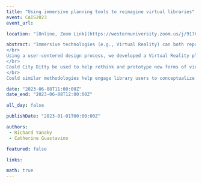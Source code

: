 ```yaml
---
title: "Using immersive planning tools to reimagine virtual libraries"
event: CAIS2023
event_url: 

location: "[Online, Zoom Link](https://westernuniversity.zoom.us/j/91763770204)"

abstract: "Immersive technologies (e.g., Virtual Reality) can both reproduce existing spaces or help bring imagination to life. When considered in relation to the needs of the users, these technologies can facilitate rewarding experiences that encourage repeated usage. However, poorly motivated experiences may result in expensive mistakes. One rewarding experience has been through the creation of immersive sound planning tools to help Professionals of the Built Environment (e.g. urban planners and designers) consider sound in their work (Yanaky et al., 2023).
</br>
Using a user-centered design process, we developed a Virtual Reality planning tool, City Ditty. A first evaluation indicated that users, regardless of their experience, could complete both a sound-awareness learning phase and implement their own soundscape designs in under an hour. Feedback was positive, suggesting value for its use in public consultations and participatory approaches towards creating healthier, inclusive, and sustainable communities.
</br>
Could City Ditty be used to help rethink and prototype new forms of virtual libraries? Libraries host a wealth of information and contribute community space. They also act as community hubs for classes, games, storytelling, community events, etc. Yet, digitally reproducing a navigable 3D library space without consideration for the medium will reproduce the inconveniences of existing spaces, while failing to take advantage of the new medium.
</br>
Could similar methodologies help engage library users to conceptualize together the future of virtual libraries? How might different users want to utilize immersive virtual libraries? We place this discussion in the context of a hype cycle for emerging technologies to understand potential timelines for change."

date: "2023-06-08T11:00:00Z"
date_end: "2023-06-08T12:00:00Z"

all_day: false

publishDate: "2023-01-01T00:00:00Z"

authors:
 - Richard Yanaky
 - Catherine Guastavino

featured: false

links:

math: true
---
```


